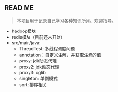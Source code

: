 READ ME
-----------
>本项目用于记录自己学习各种知识所用。欢迎指导。

* hadoop模块 
* redis模块（目前还未开始）
* src/main/java:  
    * ThreadTest: 多线程调度问题
    * annotation：自定义注解，并获取注解的值
    * proxy: jdk动态代理
    * proxy2: jdk动态代理
    * proxy3: cglib
    * singleton: 单例模式
    * sort: 排序相关